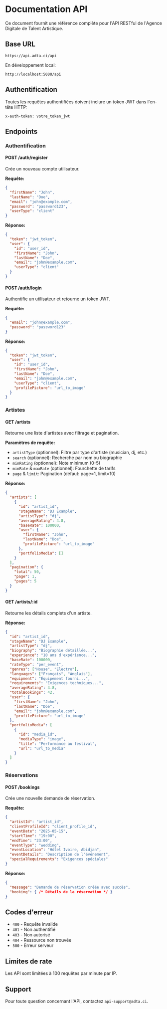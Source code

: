# Documentation API

Ce document fournit une référence complète pour l'API RESTful de l'Agence Digitale de Talent Artistique.

## Base URL

```
https://api.adta.ci/api
```

En développement local:
```
http://localhost:5000/api
```

## Authentification

Toutes les requêtes authentifiées doivent inclure un token JWT dans l'en-tête HTTP:

```
x-auth-token: votre_token_jwt
```

## Endpoints

### Authentification

#### POST /auth/register
Crée un nouveau compte utilisateur.

**Requête:**
```json
{
  "firstName": "John",
  "lastName": "Doe",
  "email": "john@example.com",
  "password": "password123",
  "userType": "client"
}
```

**Réponse:**
```json
{
  "token": "jwt_token",
  "user": {
    "id": "user_id",
    "firstName": "John",
    "lastName": "Doe",
    "email": "john@example.com",
    "userType": "client"
  }
}
```

#### POST /auth/login
Authentifie un utilisateur et retourne un token JWT.

**Requête:**
```json
{
  "email": "john@example.com",
  "password": "password123"
}
```

**Réponse:**
```json
{
  "token": "jwt_token",
  "user": {
    "id": "user_id",
    "firstName": "John",
    "lastName": "Doe",
    "email": "john@example.com",
    "userType": "client",
    "profilePicture": "url_to_image"
  }
}
```

### Artistes

#### GET /artists
Retourne une liste d'artistes avec filtrage et pagination.

**Paramètres de requête:**
- `artistType` (optionnel): Filtre par type d'artiste (musician, dj, etc.)
- `search` (optionnel): Recherche par nom ou biographie
- `minRating` (optionnel): Note minimum (0-5)
- `minRate` & `maxRate` (optionnel): Fourchette de tarifs
- `page` & `limit`: Pagination (défaut: page=1, limit=10)

**Réponse:**
```json
{
  "artists": [
    {
      "id": "artist_id",
      "stageName": "DJ Example",
      "artistType": "dj",
      "averageRating": 4.8,
      "baseRate": 100000,
      "user": {
        "firstName": "John",
        "lastName": "Doe",
        "profilePicture": "url_to_image"
      },
      "portfolioMedia": []
    }
  ],
  "pagination": {
    "total": 50,
    "page": 1,
    "pages": 5
  }
}
```

#### GET /artists/:id
Retourne les détails complets d'un artiste.

**Réponse:**
```json
{
  "id": "artist_id",
  "stageName": "DJ Example",
  "artistType": "dj",
  "biography": "Biographie détaillée...",
  "experience": "10 ans d'expérience...",
  "baseRate": 100000,
  "rateType": "per_event",
  "genres": ["House", "Electro"],
  "languages": ["Français", "Anglais"],
  "equipment": "Équipement fourni...",
  "requirements": "Exigences techniques...",
  "averageRating": 4.8,
  "totalBookings": 42,
  "user": {
    "firstName": "John",
    "lastName": "Doe",
    "email": "john@example.com",
    "profilePicture": "url_to_image"
  },
  "portfolioMedia": [
    {
      "id": "media_id",
      "mediaType": "image",
      "title": "Performance au festival",
      "url": "url_to_media"
    }
  ]
}
```

### Réservations

#### POST /bookings
Crée une nouvelle demande de réservation.

**Requête:**
```json
{
  "artistId": "artist_id",
  "clientProfileId": "client_profile_id",
  "eventDate": "2025-05-15",
  "startTime": "19:00",
  "endTime": "23:00",
  "eventType": "wedding",
  "eventLocation": "Hôtel Ivoire, Abidjan",
  "eventDetails": "Description de l'événement",
  "specialRequirements": "Exigences spéciales"
}
```

**Réponse:**
```json
{
  "message": "Demande de réservation créée avec succès",
  "booking": { /* Détails de la réservation */ }
}
```

## Codes d'erreur

- `400` - Requête invalide
- `401` - Non authentifié
- `403` - Non autorisé
- `404` - Ressource non trouvée
- `500` - Erreur serveur

## Limites de rate

Les API sont limitées à 100 requêtes par minute par IP.

## Support

Pour toute question concernant l'API, contactez `api-support@adta.ci`.
